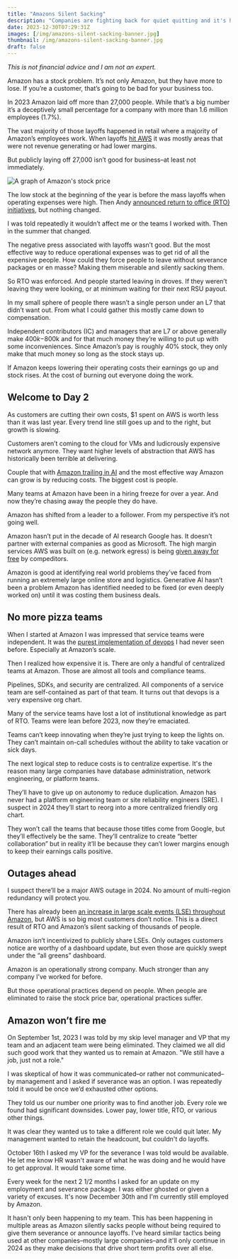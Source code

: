 ```yaml
---
title: "Amazons Silent Sacking"
description: "Companies are fighting back for quiet quitting and it's having a big impact."
date: 2023-12-30T07:29:31Z
images: [/img/amazons-silent-sacking-banner.jpg]
thumbnail: /img/amazons-silent-sacking-banner.jpg
draft: false
---
```

*This is not financial advice and I am not an expert.*

Amazon has a stock problem.
It’s not only Amazon, but they have more to lose.
If you’re a customer, that’s going to be bad for your business too.

In 2023 Amazon laid off more than 27,000 people.
While that’s a big number it’s a deceptively small percentage for a company with more than 1.6 million employees (1.7%).

The vast majority of those layoffs happened in retail where a majority of Amazon’s employees work.
When layoffs [hit AWS](https://www.businessinsider.com/amazon-layoffs) it was mostly areas that were not revenue generating or had lower margins.

But publicly laying off 27,000 isn’t good for business–at least not immediately.

![A graph of Amazon's stock price](/img/amazon-stock-graph-2023.jpg)

The low stock at the beginning of the year is before the mass layoffs when operating expenses were high.
Then Andy [announced return to office (RTO) initiatives](https://www.aboutamazon.com/news/company-news/andy-jassy-update-on-amazon-return-to-office), but nothing changed.

I was told repeatedly it wouldn’t affect me or the teams I worked with.
Then in the summer that changed.

The negative press associated with layoffs wasn’t good.
But the most effective way to reduce operational expenses was to get rid of all the expensive people.
How could they force people to leave without severance packages or en masse?
Making them miserable and silently sacking them.

So RTO was enforced.
And people started leaving in droves.
If they weren’t leaving they were looking, or at minimum waiting for their next RSU payout.

In my small sphere of people there wasn’t a single person under an L7 that didn’t want out.
From what I could gather this mostly came down to compensation.

Independent contributors (IC) and managers that are L7 or above generally make $400k-$800k and for that much money they’re willing to put up with some inconveniences.
Since Amazon’s pay is roughly 40% stock, they only make that much money so long as the stock stays up.

If Amazon keeps lowering their operating costs their earnings go up and stock rises.
At the cost of burning out everyone doing the work.

## Welcome to Day 2

As customers are cutting their own costs, $1 spent on AWS is worth less than it was last year.
Every trend line still goes up and to the right, but growth is slowing.

Customers aren’t coming to the cloud for VMs and ludicrously expensive network anymore.
They want higher levels of abstraction that AWS has historically been terrible at delivering.

Couple that with [Amazon trailing in AI](https://www.lastweekinaws.com/blog/aws-degenerative-ai-blunder/) and the most effective way Amazon can grow is by reducing costs.
The biggest cost is people.

Many teams at Amazon have been in a hiring freeze for over a year.
And now they’re chasing away the people they do have.

Amazon has shifted from a leader to a follower.
From my perspective it’s not going well.

Amazon hasn’t put in the decade of AI research Google has.
It doesn’t partner with external companies as good as Microsoft.
The high margin services AWS was built on (e.g. network egress) is being [given away for free](https://www.cloudflare.com/developer-platform/r2/) by compeditors.

Amazon is good at identifying real world problems they’ve faced from running an extremely large online store and logistics.
Generative AI hasn’t been a problem Amazon has identified needed to be fixed (or even deeply worked on) until it was costing them business deals.

## No more pizza teams

When I started at Amazon I was impressed that service teams were independent.
It was the [purest implementation of devops](https://martinfowler.com/bliki/TwoPizzaTeam.html) I had never seen before.
Especially at Amazon’s scale.

Then I realized how expensive it is.
There are only a handful of centralized teams at Amazon.
Those are almost all tools and compliance teams.

Pipelines, SDKs, and security are centralized.
All components of a service team are self-contained as part of that team.
It turns out that devops is a very expensive org chart.

Many of the service teams have lost a lot of institutional knowledge as part of RTO.
Teams were lean before 2023, now they’re emaciated.

Teams can’t keep innovating when they’re just trying to keep the lights on.
They can’t maintain on-call schedules without the ability to take vacation or sick days.

The next logical step to reduce costs is to centralize expertise.
It's the reason many large companies have database administration, network engineering, or platform teams.

They’ll have to give up on autonomy to reduce duplication.
Amazon has never had a platform engineering team or site reliability engineers (SRE).
I suspect in 2024 they’ll start to reorg into a more centralized friendly org chart.

They won’t call the teams that because those titles come from Google, but they’ll effectively be the same.
They’ll centralize to create “better collaboration” but in reality it’ll be because they can’t lower margins enough to keep their earnings calls positive.

## Outages ahead

I suspect there’ll be a major AWS outage in 2024.
No amount of multi-region redundancy will protect you.

There has already been [an increase in large scale events (LSE) throughout Amazon](https://www.linkedin.com/posts/brucebawest_the-new-frequency-of-large-scale-events-at-activity-7109656617100484608-uGmJ), but AWS is so big most customers don’t notice.
This is a direct result of RTO and Amazon’s silent sacking of thousands of people.

Amazon isn’t incentivized to publicly share LSEs.
Only outages customers notice are worthy of a dashboard update, but even those are quickly swept under the “all greens” dashboard.

Amazon is an operationally strong company.
Much stronger than any company I’ve worked for before.

But those operational practices depend on people.
When people are eliminated to raise the stock price bar, operational practices suffer.

## Amazon won’t fire me

On September 1st, 2023 I was told by my skip level manager and VP that my team and an adjacent team were being eliminated.
They claimed we all did such good work that they wanted us to remain at Amazon.
"We still have a job, just not a role."

I was skeptical of how it was communicated–or rather not communicated–by management and I asked if severance was an option.
I was repeatedly told it would be once we’d exhausted other options.

They told us our number one priority was to find another job.
Every role we found had significant downsides.
Lower pay, lower title, RTO, or various other things.

It was clear they wanted us to take a different role we could quit later.
My management wanted to retain the headcount, but couldn't do layoffs.

October 16th I asked my VP for the severance I was told would be available.
He let me know HR wasn't aware of what he was doing and he would have to get approval.
It would take some time.

Every week for the next 2 1/2 months I asked for an update on my employment and severance package.
I was either ghosted or given a variety of excuses.
It's now December 30th and I'm currently still employed by Amazon.

It hasn't only been happening to my team.
This has been happening in multiple areas as Amazon silently sacks people without being required to give them severance or announce layoffs.
I've heard similar tactics being used at other companies–mostly large companies–and it'll only continue in 2024 as they make decisions that drive short term profits over all else.
